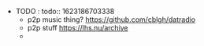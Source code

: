 - TODO :
  todo:: 1623186703338
	- p2p music thing? https://github.com/cblgh/datradio
	- p2p stuff https://lhs.nu/archive
	-